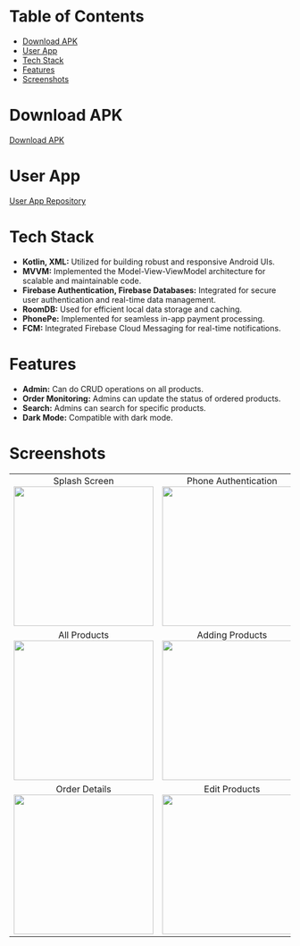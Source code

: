 # Table of Contents
- [Download APK](#download-apk)
- [User App](#user-app)
- [Tech Stack](#tech-stack)
- [Features](#features)
- [Screenshots](#screenshots)

# Download APK
[Download APK](https://drive.google.com/file/d/1ho1rOUxR25aFZRIpJXSyE1BFwWQXGH5_/view?usp=sharing)

# User App
[User App Repository](https://github.com/Viraj76/BlinkitClone_Users/tree/master/app)

# Tech Stack
- **Kotlin, XML:** Utilized for building robust and responsive Android UIs.
- **MVVM:** Implemented the Model-View-ViewModel architecture for scalable and maintainable code.
- **Firebase Authentication, Firebase Databases:** Integrated for secure user authentication and real-time data management.
- **RoomDB:** Used for efficient local data storage and caching.
- **PhonePe:** Implemented for seamless in-app payment processing.
- **FCM:** Integrated Firebase Cloud Messaging for real-time notifications.

# Features
- **Admin:** Can do CRUD operations on all products.
- **Order Monitoring:** Admins can update the status of ordered products.
- **Search:** Admins can search for specific products.
- **Dark Mode:** Compatible with dark mode.

# Screenshots

<table>
  <tr>
    <td>
      <div style="text-align: center;">Splash Screen</div>
      <img src="https://github.com/user-attachments/assets/a0fb4836-0272-4266-844b-982c68555c38" width="250" />
    </td>
    <td>
      <div style="text-align: center;">Phone Authentication</div>
      <img src="https://github.com/user-attachments/assets/892b5e9a-b942-4033-8c51-41161a858f54" width="250" />
    </td>
    <td>
      <div style="text-align: center;">Getting OTP</div>
      <img src="https://github.com/user-attachments/assets/1fdec2c7-1d6d-4557-9b2e-6d41b3fa6544" width="250" />
    </td>
  </tr>
  <tr>
    <td>
      <div style="text-align: center;">All Products</div>
      <img src="https://github.com/user-attachments/assets/54995850-64b0-4db2-8fd1-b79e47855aac" width="250" />
    </td>
    <td>
      <div style="text-align: center;">Adding Products</div>
      <img src="https://github.com/user-attachments/assets/9d091aaf-c794-4ef4-949e-d604569d7549" width="250" />
    </td>
    <td>
      <div style="text-align: center;">Orders by the Users</div>
      <img src="https://github.com/user-attachments/assets/7976db37-1817-4f18-8609-49269626744b" width="250" />
    </td>
  </tr>
  <tr>
    <td>
      <div style="text-align: center;">Order Details</div>
      <img src="https://github.com/user-attachments/assets/00bec2f2-246a-4b47-b070-3c1787fb4a4b" width="250" />
    </td>
    <td>
      <div style="text-align: center;">Edit Products</div>
      <img src="https://github.com/user-attachments/assets/29631d1c-c435-4ee8-b358-144a678f80e6" width="250" />
    </td>
    <td>
      <div style="text-align: center;">Searching Products</div>
      <img src="https://github.com/user-attachments/assets/849524dc-8ae9-4ba2-acb9-4b92c1fe5c49" width="250" />
    </td>
  </tr>
</table>
